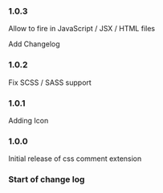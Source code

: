 
### 1.0.3

Allow to fire in JavaScript / JSX / HTML files

Add Changelog

### 1.0.2

Fix SCSS / SASS support

### 1.0.1

Adding Icon

### 1.0.0

Initial release of css comment extension


### Start of change log

